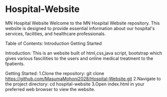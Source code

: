 # Hospital-Website
MN Hospital Website
Welcome to the MN Hospital Website repository. This website is designed to provide essential information about our hospital's services, facilities, and healthcare professionals.


Table of Contents:
Introduction
Getting Started


Introduction: This is an website built of html,css,java script, bootstrap which gives various fascilities to the users and online medical treatment to the fpatients.

Getting Started:
1.Clone the repository: git clone https://github.com/MasumaMohoni2028/Hospital-Website.git
2.Navigate to the project directory: cd hospital-website
3.Open index.html in your preferred web browser to view the website.
